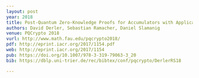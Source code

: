 ```yaml
---
layout: post
year: 2018
title: Post-Quantum Zero-Knowledge Proofs for Accumulators with Applications to Ring Signatures from Symmetric-Key Primitives
authors: David Derler, Sebastian Ramacher, Daniel Slamanig
venue: PQCrypto 2018
vurl: http://www.math.fau.edu/pqcrypto2018/
pdf: http://eprint.iacr.org/2017/1154.pdf
web: http://eprint.iacr.org/2017/1154
pub: https://doi.org/10.1007/978-3-319-79063-3_20
bib: https://dblp.uni-trier.de/rec/bibtex/conf/pqcrypto/DerlerRS18

---
```


